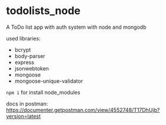# todolists_node

A ToDo list app with auth system with node and mongodb

used libraries:
  - bcrypt
  - body-parser
  - express
  - jsonwebtoken
  - mongoose
  - mongoose-unique-validator
  
`npm i` for install node_modules

docs in postman: https://documenter.getpostman.com/view/4552748/T17DhUjb?version=latest
